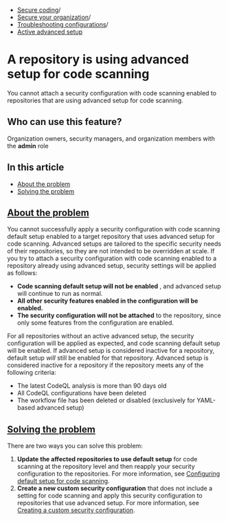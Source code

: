   * [Secure coding](https://docs.github.com/en/code-security "Secure coding")/
  * [Secure your organization](https://docs.github.com/en/code-security/securing-your-organization "Secure your organization")/
  * [Troubleshooting configurations](https://docs.github.com/en/code-security/securing-your-organization/troubleshooting-security-configurations "Troubleshooting configurations")/
  * [Active advanced setup](https://docs.github.com/en/code-security/securing-your-organization/troubleshooting-security-configurations/a-repository-is-using-advanced-setup-for-code-scanning "Active advanced setup")


# A repository is using advanced setup for code scanning
You cannot attach a security configuration with code scanning enabled to repositories that are using advanced setup for code scanning.
## Who can use this feature?
Organization owners, security managers, and organization members with the **admin** role
## In this article
  * [About the problem](https://docs.github.com/en/code-security/securing-your-organization/troubleshooting-security-configurations/a-repository-is-using-advanced-setup-for-code-scanning#about-the-problem)
  * [Solving the problem](https://docs.github.com/en/code-security/securing-your-organization/troubleshooting-security-configurations/a-repository-is-using-advanced-setup-for-code-scanning#solving-the-problem)


## [About the problem](https://docs.github.com/en/code-security/securing-your-organization/troubleshooting-security-configurations/a-repository-is-using-advanced-setup-for-code-scanning#about-the-problem)
You cannot successfully apply a security configuration with code scanning default setup enabled to a target repository that uses advanced setup for code scanning. Advanced setups are tailored to the specific security needs of their repositories, so they are not intended to be overridden at scale.
If you try to attach a security configuration with code scanning enabled to a repository already using advanced setup, security settings will be applied as follows:
  * **Code scanning default setup will not be enabled** , and advanced setup will continue to run as normal.
  * **All other security features enabled in the configuration will be enabled.**
  * **The security configuration will not be attached** to the repository, since only some features from the configuration are enabled.


For all repositories without an active advanced setup, the security configuration will be applied as expected, and code scanning default setup will be enabled.
If advanced setup is considered inactive for a repository, default setup _will_ still be enabled for that repository. Advanced setup is considered inactive for a repository if the repository meets any of the following criteria:
  * The latest CodeQL analysis is more than 90 days old
  * All CodeQL configurations have been deleted
  * The workflow file has been deleted or disabled (exclusively for YAML-based advanced setup)


## [Solving the problem](https://docs.github.com/en/code-security/securing-your-organization/troubleshooting-security-configurations/a-repository-is-using-advanced-setup-for-code-scanning#solving-the-problem)
There are two ways you can solve this problem:
  1. **Update the affected repositories to use default setup** for code scanning at the repository level and then reapply your security configuration to the repositories. For more information, see [Configuring default setup for code scanning](https://docs.github.com/en/code-security/code-scanning/enabling-code-scanning/configuring-default-setup-for-code-scanning).
  2. **Create a new custom security configuration** that does not include a setting for code scanning and apply this security configuration to repositories that use advanced setup. For more information, see [Creating a custom security configuration](https://docs.github.com/en/code-security/securing-your-organization/enabling-security-features-in-your-organization/creating-a-custom-security-configuration).


